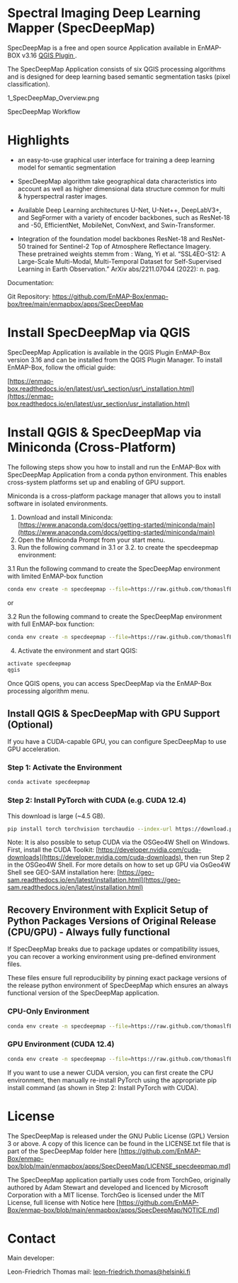 # Spectral Imaging Deep Learning Mapper (SpecDeepMap)

SpecDeepMap is a free and open source Application available in EnMAP-BOX v3.16 [QGIS Plugin ](https://www.qgis.org).

The SpecDeepMap Application consists of six QGIS processing algorithms and is designed for deep learning based semantic segmentation tasks (pixel classification).  

1_SpecDeepMap_Overview.png

SpecDeepMap Workflow


# Highlights

* an easy-to-use graphical user interface for training a deep learning model for semantic segmentation

* SpecDeepMap algorithm take geographical data characteristics into account as well as higher dimensional data structure common for multi & hyperspectral raster images.

* Available Deep Learning architectures  U-Net, U-Net++, DeepLabV3+, and SegFormer with a variety of encoder backbones, such as ResNet-18 and -50, EfficientNet, MobileNet, ConvNext, and Swin-Transformer. 

* Integration of the foundation model backbones ResNet-18 and ResNet-50 trained for Sentinel-2 Top of Atmosphere Reflectance Imagery. These pretrained weights stemm from : Wang, Yi et al. “SSL4EO-S12: A Large-Scale Multi-Modal, Multi-Temporal Dataset for Self-Supervised Learning in Earth Observation.” ArXiv abs/2211.07044 (2022): n. pag. 

Documentation: 

Git Repository: https://github.com/EnMAP-Box/enmap-box/tree/main/enmapbox/apps/SpecDeepMap


# Install SpecDeepMap via QGIS

SpecDeepMap Application is available in the QGIS Plugin EnMAP-Box version 3.16 and can be installed from the QGIS Plugin Manager.
To install EnMAP-Box, follow the official guide:

[https://enmap-box.readthedocs.io/en/latest/usr\_section/usr\_installation.html](https://enmap-box.readthedocs.io/en/latest/usr_section/usr_installation.html)


# Install QGIS & SpecDeepMap via Miniconda (Cross-Platform)

The following steps show you how to install and run the EnMAP-Box with SpecDeepMap Application from a conda python environment. This enables cross-system platforms set up and enabling of GPU support.

Miniconda is a cross-platform package manager that allows you to install software in isolated environments.

1. Download and install Miniconda: [https://www.anaconda.com/docs/getting-started/miniconda/main](https://www.anaconda.com/docs/getting-started/miniconda/main)
2. Open the Miniconda Prompt from your start menu.
3. Run the following command in 3.1 or 3.2. to create the specdeepmap environment:

3.1 Run the following command to create the SpecDeepMap environment with limited EnMAP-box function
```bash
conda env create -n specdeepmap --file=https://raw.github.com/thomaslfEO/enmap-box-fork/blob/main/enmapbox/apps/SpecDeepMap/conda_envs/enmapbox_specdeepmap.yml -c conda-forge -y
```

or 

3.2 Run the following command to create the SpecDeepMap environment with full EnMAP-box function:

```bash
conda env create -n specdeepmap --file=https://raw.github.com/thomaslfEO/enmap-box-fork/blob/main/enmapbox/apps/SpecDeepMap/conda_envs/enmapbox_full_latest.yml -c conda-forge -y
```

4. Activate the environment and start QGIS:

```bash
activate specdeepmap
qgis
```

Once QGIS opens, you can access SpecDeepMap via the EnMAP-Box processing algorithm menu.

## Install QGIS & SpecDeepMap with GPU Support (Optional)

If you have a CUDA-capable GPU, you can configure SpecDeepMap to use GPU acceleration.

### Step 1: Activate the Environment

```bash
conda activate specdeepmap
```

### Step 2: Install PyTorch with CUDA (e.g. CUDA 12.4)

This download is large (\~4.5 GB).

```bash
pip install torch torchvision torchaudio --index-url https://download.pytorch.org/whl/cu124 -y --force-reinstall
```

Note: It is also possible to setup  CUDA via the OSGeo4W Shell on Windows. First, install the CUDA Toolkit: [https://developer.nvidia.com/cuda-downloads](https://developer.nvidia.com/cuda-downloads), then run Step 2 in the OSGeo4W Shell.
For more details on how to set up GPU via OsGeo4W Shell see GEO-SAM installation here: [https://geo-sam.readthedocs.io/en/latest/installation.html](https://geo-sam.readthedocs.io/en/latest/installation.html)

## Recovery Environment with Explicit Setup of Python Packages Versions of Original Release (CPU/GPU) - Always fully functional

If SpecDeepMap breaks due to package updates or compatibility issues, you can recover a working environment using pre-defined environment files.

These files ensure full reproducibility by pinning exact package versions of the release python environment of SpecDeepMap which ensures an always functional version of the SpecDeepMap application.

### CPU-Only Environment

```bash
conda env create -n specdeepmap --file=https://raw.github.com/thomaslfEO/enmap-box-fork/blob/main/enmapbox/apps/SpecDeepMap/conda_envs/specdeepmap_cpu_time_capsul.yml -c conda-forge -y
```

### GPU Environment (CUDA 12.4)

```bash
conda env create -n specdeepmap --file=https://raw.github.com/thomaslfEO/enmap-box-fork/blob/main/enmapbox/apps/SpecDeepMap/conda_envs/specdeepmap_cuda124_time_capsul.yml -c conda-forge -y
```

If you want to use a newer CUDA version, you can first create the CPU environment, then manually re-install PyTorch using the appropriate pip install command (as shown in Step 2: Install PyTorch with CUDA).


# License

The SpecDeepMap is released under the GNU Public License (GPL) Version 3 or above. A copy of this licence can be found in
the LICENSE.txt file that is part of the SpecDeepMap folder here [https://github.com/EnMAP-Box/enmap-box/blob/main/enmapbox/apps/SpecDeepMap/LICENSE_specdeepmap.md] 

The SpecDeepMap application partially uses code from TorchGeo, originally authored by Adam Stewart and developed and licenced by Microsoft Corporation with a MIT license. 
TorchGeo is licensed under the MIT License, full license with Notice here [https://github.com/EnMAP-Box/enmap-box/blob/main/enmapbox/apps/SpecDeepMap/NOTICE.md]

# Contact 

Main developer: 

Leon-Friedrich Thomas 
mail: leon-friedrich.thomas@helsinki.fi



